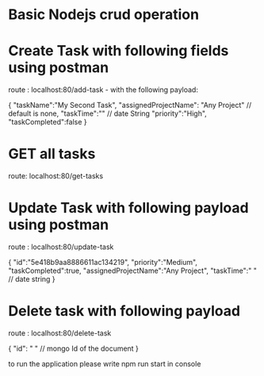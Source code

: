 
# Basic Nodejs crud operation



# Create Task with following fields using postman

route : localhost:80/add-task  - with the following payload:

{
	"taskName":"My Second Task",
  "assignedProjectName": "Any Project" // default is none,
  "taskTime":""  // date String
	"priority":"High",
	"taskCompleted":false
}


# GET all tasks 

route: localhost:80/get-tasks


# Update Task with following payload using postman

route : localhost:80/update-task 

{
	"id":"5e418b9aa8886611ac134219",
	"priority":"Medium",
	"taskCompleted":true,
	"assignedProjectName":"Any Project",
  "taskTime":" "  // date string
}

# Delete task with following payload 

route : localhost:80/delete-task

{
  "id": " "  // mongo Id of the document
}

to run the application please write npm run start in console
